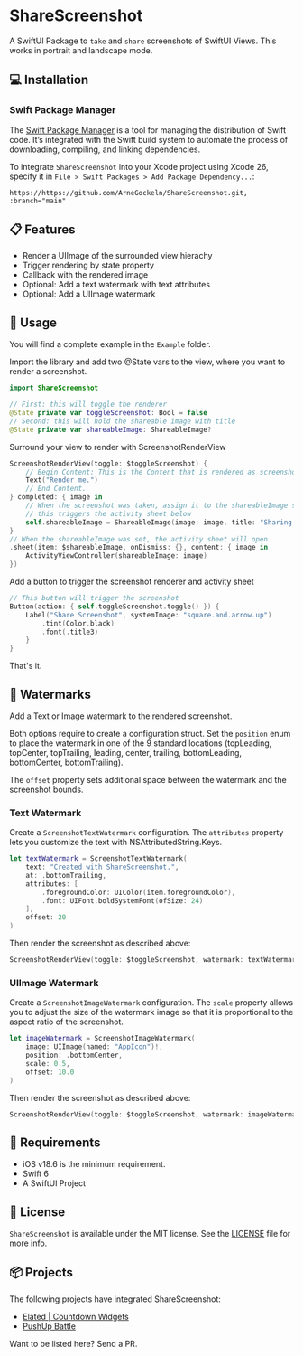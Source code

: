 # ShareScreenshot
A SwiftUI Package to `take` and `share` screenshots of SwiftUI Views. This works in portrait and landscape mode.

## 💻 Installation

### Swift Package Manager

The [Swift Package Manager](https://swift.org/package-manager/) is a tool for managing the distribution of Swift code. It’s integrated with the Swift build system to automate the process of downloading, compiling, and linking dependencies.

To integrate `ShareScreenshot` into your Xcode project using Xcode 26, specify it in `File > Swift Packages > Add Package Dependency...`:

```ogdl
https://https://github.com/ArneGockeln/ShareScreenshot.git, :branch="main"
```

## 📋 Features

- Render a UIImage of the surrounded view hierachy
- Trigger rendering by state property
- Callback with the rendered image
- Optional: Add a text watermark with text attributes
- Optional: Add a UIImage watermark

## 🌄 Usage

You will find a complete example in the `Example` folder.

Import the library and add two @State vars to the view, where you want to render a screenshot.

```swift
import ShareScreenshot

// First: this will toggle the renderer
@State private var toggleScreenshot: Bool = false
// Second: this will hold the shareable image with title
@State private var shareableImage: ShareableImage?
```

Surround your view to render with ScreenshotRenderView 

```swift
ScreenshotRenderView(toggle: $toggleScreenshot) {
    // Begin Content: This is the Content that is rendered as screenshot
    Text("Render me.")
    // End Content.
} completed: { image in
    // When the screenshot was taken, assign it to the shareableImage state var
    // this triggers the activity sheet below
    self.shareableImage = ShareableImage(image: image, title: "Sharing is caring")
}
// When the shareableImage was set, the activity sheet will open
.sheet(item: $shareableImage, onDismiss: {}, content: { image in
    ActivityViewController(shareableImage: image)
})
```

Add a button to trigger the screenshot renderer and activity sheet

```swift
// This button will trigger the screenshot
Button(action: { self.toggleScreenshot.toggle() }) {
    Label("Share Screenshot", systemImage: "square.and.arrow.up")
        .tint(Color.black)
        .font(.title3)
    }
}
```

That's it.

## 🐳 Watermarks

Add a Text or Image watermark to the rendered screenshot. 

Both options require to create a configuration struct. Set the `position` enum to place the watermark in one of the 9 standard locations (topLeading, topCenter, topTrailing, leading, center, trailing, bottomLeading, bottomCenter, bottomTrailing).

The `offset` property sets additional space between the watermark and the screenshot bounds.

### Text Watermark

Create a `ScreenshotTextWatermark` configuration. The `attributes` property lets you customize the text with NSAttributedString.Keys.

```swift
let textWatermark = ScreenshotTextWatermark(
    text: "Created with ShareScreenshot.",
    at: .bottomTrailing,
    attributes: [
        .foregroundColor: UIColor(item.foregroundColor),
        .font: UIFont.boldSystemFont(ofSize: 24)
    ],
    offset: 20
)
```

Then render the screenshot as described above:

```swift
ScreenshotRenderView(toggle: $toggleScreenshot, watermark: textWatermark) { ... }
```

### UIImage Watermark

Create a `ScreenshotImageWatermark` configuration. The `scale` property allows you to adjust the size of the watermark image so that it is proportional to the aspect ratio of the screenshot.

```swift
let imageWatermark = ScreenshotImageWatermark(
    image: UIImage(named: "AppIcon")!,
    position: .bottomCenter,
    scale: 0.5,
    offset: 10.0
)
```

Then render the screenshot as described above:

```swift
ScreenshotRenderView(toggle: $toggleScreenshot, watermark: imageWatermark) { ... }
```

## 📝 Requirements
- iOS v18.6 is the minimum requirement.
- Swift 6
- A SwiftUI Project

## 📃 License
`ShareScreenshot` is available under the MIT license. See the [LICENSE](https://github.com/ArneGockeln/ShareScreenshot/blob/main/LICENSE) file for more info.

## 📦 Projects

The following projects have integrated ShareScreenshot:

- [Elated | Countdown Widgets](https://apps.apple.com/de/app/elated-urlaubs-countdown-timer/id6740820297)
- [PushUp Battle ](https://apps.apple.com/us/app/push-up-battle-counter/id6752408363)

Want to be listed here? Send a PR.